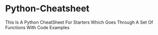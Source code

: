 # Python-Cheatsheet
This Is A Python CheatSheet For Starters  Which Goes Through A Set Of Functions With Code Examples
